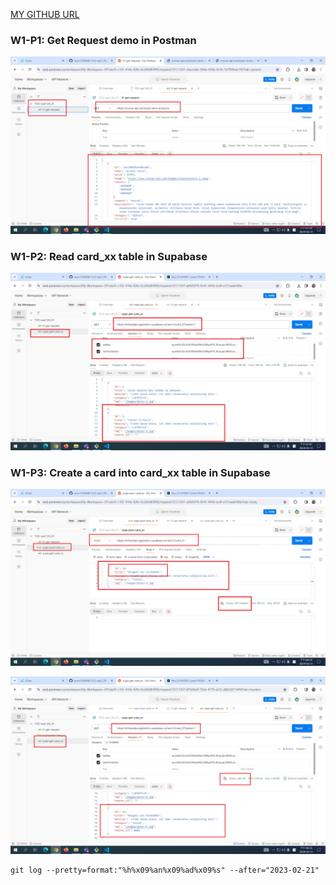 [MY GITHUB URL](https://github.com/soso1554848/1122-wp2-2N_31)

### W1-P1: Get Request demo in Postman

![](w01-p1.png)

### W1-P2: Read card_xx table in Supabase

![](w01-p2.png)

### W1-P3: Create a card into card_xx table in Supabase

![](w01-p3-1.png)

![](w01-p3-2.png)

```
git log --pretty=format:"%h%x09%an%x09%ad%x09%s" --after="2023-02-21"
```
